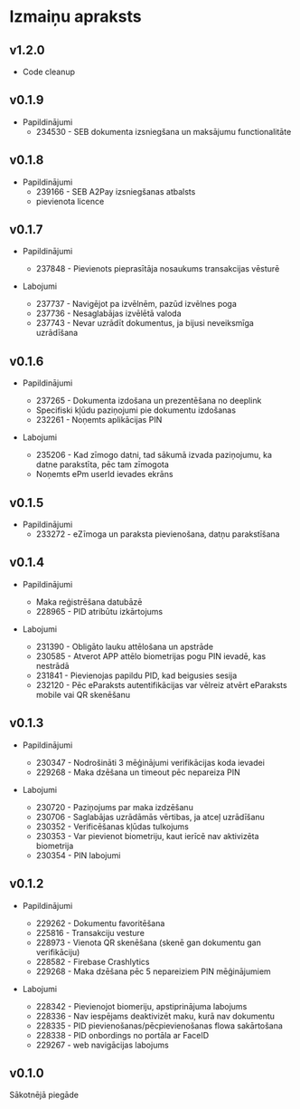 # Izmaiņu apraksts

## v1.2.0

* Code cleanup

## v0.1.9

* Papildinājumi
  * 234530 - SEB dokumenta izsniegšana un maksājumu functionalitāte

## v0.1.8

* Papildinājumi
  * 239166 - SEB A2Pay izsniegšanas atbalsts
  * pievienota licence

## v0.1.7

* Papildinājumi
  * 237848 - Pievienots pieprasītāja nosaukums transakcijas vēsturē

* Labojumi
  * 237737 - Navigējot pa izvēlnēm, pazūd izvēlnes poga
  * 237736 - Nesaglabājas izvēlētā valoda
  * 237743 - Nevar uzrādīt dokumentus, ja bijusi neveiksmīga uzrādīšana

## v0.1.6

* Papildinājumi
  * 237265 - Dokumenta izdošana un prezentēšana no deeplink
  * Specifiski kļūdu paziņojumi pie dokumentu izdošanas
  * 232261 - Noņemts aplikācijas PIN

* Labojumi
  * 235206 - Kad zīmogo datni, tad sākumā izvada paziņojumu, ka datne parakstīta, pēc tam zīmogota
  * Noņemts ePm userId ievades ekrāns

## v0.1.5

* Papildinājumi
  * 233272 - eZīmoga un paraksta pievienošana, datņu parakstīšana

## v0.1.4

* Papildinājumi
  * Maka reģistrēšana datubāzē
  * 228965 - PID atribūtu izkārtojums

* Labojumi
  * 231390 - Obligāto lauku attēlošana un apstrāde
  * 230585 - Atverot APP attēlo biometrijas pogu PIN ievadē, kas nestrādā
  * 231841 - Pievienojas papildu PID, kad beigusies sesija
  * 232120 - Pēc eParaksts autentifikācijas var vēlreiz atvērt eParaksts mobile vai QR skenēšanu

## v0.1.3

* Papildinājumi
  * 230347 - Nodrošināti 3 mēģinājumi verifikācijas koda ievadei
  * 229268 - Maka dzēšana un timeout pēc nepareiza PIN

* Labojumi
  * 230720 - Paziņojums par maka izdzēšanu
  * 230706 - Saglabājas uzrādāmās vērtibas, ja atceļ uzrādīšanu
  * 230352 - Verificēšanas kļūdas tulkojums
  * 230353 - Var pievienot biometriju, kaut ierīcē nav aktivizēta biometrija
  * 230354 - PIN labojumi

## v0.1.2

* Papildinājumi
  * 229262 - Dokumentu favoritēšana
  * 225816 - Transakciju vesture
  * 228973 - Vienota QR skenēšana (skenē gan dokumentu gan verifikāciju)
  * 228582 - Firebase Crashlytics
  * 229268 - Maka dzēšana pēc 5 nepareiziem PIN mēģinājumiem

* Labojumi
  * 228342 - Pievienojot biomeriju, apstiprinājuma labojums
  * 228336 - Nav iespējams deaktivizēt maku, kurā nav dokumentu
  * 228335 - PID pievienošanas/pēcpievienošanas flowa sakārtošana
  * 228338 - PID onbordings no portāla ar FaceID
  * 229267 - web navigācijas labojums

## v0.1.0

Sākotnējā piegāde
